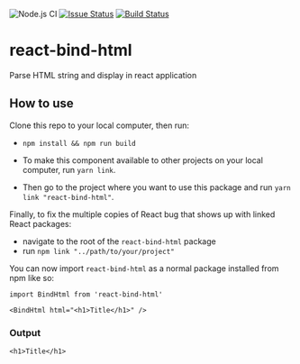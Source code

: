 ![Node.js CI](https://github.com/msenyoo/react-bind-html/workflows/Node.js%20CI/badge.svg) [![Issue Status](https://img.shields.io/github/issues/msenyoo/react-bind-html)](https://github.com/msenyoo/react-bind-html/issues) [![Build Status](https://img.shields.io/github/license/msenyoo/react-bind-html)](https://github.com/msenyoo/react-bind-html/blob/main/LICENSE)

# react-bind-html

Parse HTML string and display in react application

## How to use

Clone this repo to your local computer, then run:

- `npm install && npm run build`

- To make this component available to other projects on your local computer, run `yarn link`.
- Then go to the project where you want to use this package and run `yarn link "react-bind-html"`.

Finally, to fix the multiple copies of React bug that shows up with linked React packages:

- navigate to the root of the `react-bind-html` package
- run `npm link "../path/to/your/project"`

You can now import `react-bind-html` as a normal package installed from npm like so:

```
import BindHtml from 'react-bind-html'

<BindHtml html="<h1>Title</h1>" />
```

### Output

```
<h1>Title</h1>
```

